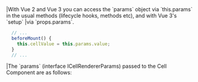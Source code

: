 <framework-specific-section frameworks="vue">
|With Vue 2 and Vue 3 you can access the `params` object via `this.params` in the usual methods (lifecycle hooks, methods etc), and with Vue 3's `setup` 
|via `props.params`.
</framework-specific-section>

<framework-specific-section frameworks="vue">

```ts
  // ...
  beforeMount() {
    this.cellValue = this.params.value;
  }
  // ...
```

</framework-specific-section>

<framework-specific-section frameworks="vue">
|The `params` (interface ICellRendererParams) passed to the Cell Component are as follows:
</framework-specific-section>